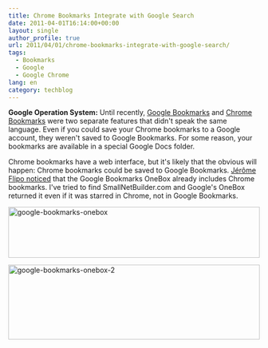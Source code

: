 ```yaml
---
title: Chrome Bookmarks Integrate with Google Search
date: 2011-04-01T16:14:00+00:00
layout: single
author_profile: true
url: 2011/04/01/chrome-bookmarks-integrate-with-google-search/
tags:
  - Bookmarks
  - Google
  - Google Chrome
lang: en
category: techblog
---
```

**Google Operation System:** Until recently, [Google Bookmarks](https://www.google.com/bookmarks/) and [Chrome Bookmarks](http://www.google.com/support/chrome/bin/topic.py?topic=14680) were two separate features that didn't speak the same language. Even if you could save your Chrome bookmarks to a Google account, they weren't saved to Google Bookmarks. For some reason, your bookmarks are available in a special Google Docs folder.

Chrome bookmarks have a web interface, but it's likely that the obvious will happen: Chrome bookmarks could be saved to Google Bookmarks. [Jérôme Flipo noticed](http://blogoscoped.com/forum/178276.html) that the Google Bookmarks OneBox already includes Chrome bookmarks. I've tried to find SmallNetBuilder.com and Google's OneBox returned it even if it was starred in Chrome, not in Google Bookmarks.

[<img title="google-bookmarks-onebox" border="0" alt="google-bookmarks-onebox" src="http://lh4.ggpht.com/_vaUVXcmC3OI/TZXyKz6jTMI/AAAAAAAADzM/ZSDGJSJ8JMw/google-bookmarks-onebox_thumb%5B1%5D.png?imgmax=800" width="504" height="102" />](http://lh6.ggpht.com/_vaUVXcmC3OI/TZXyFwMdSvI/AAAAAAAADzI/3j2oplD-7jI/s1600-h/google-bookmarks-onebox%5B3%5D.png)

[<img title="google-bookmarks-onebox-2" border="0" alt="google-bookmarks-onebox-2" src="http://lh5.ggpht.com/_vaUVXcmC3OI/TZXyU29ICgI/AAAAAAAADzU/7wXsv0Oj6EI/google-bookmarks-onebox-2_thumb%5B1%5D.png?imgmax=800" width="504" height="150" />](http://lh3.ggpht.com/_vaUVXcmC3OI/TZXyQb046II/AAAAAAAADzQ/mWA8i5Qnq3E/s1600-h/google-bookmarks-onebox-2%5B3%5D.png)